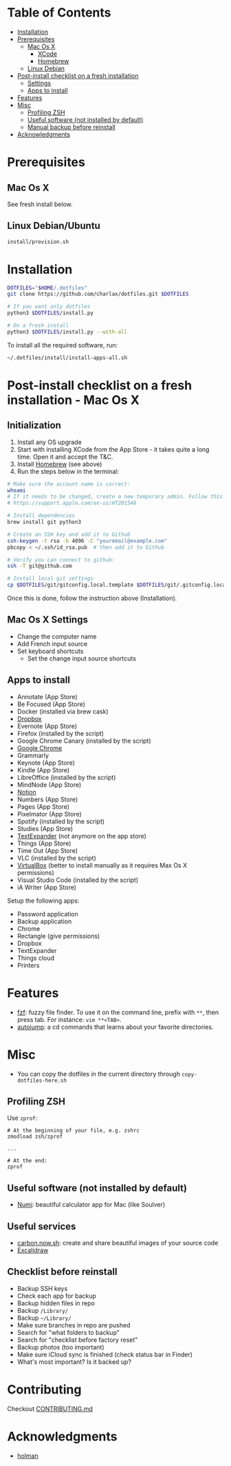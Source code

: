 <!-- START doctoc generated TOC please keep comment here to allow auto update -->
<!-- DON'T EDIT THIS SECTION, INSTEAD RE-RUN doctoc TO UPDATE -->

# Table of Contents

- [Installation](#installation)
- [Prerequisites](#prerequisites)
  - [Mac Os X](#mac-os-x)
    - [XCode](#xcode)
    - [Homebrew](#homebrew)
  - [Linux Debian](#linux-debian)
- [Post-install checklist on a fresh installation](#post-install-checklist-on-a-fresh-installation)
  - [Settings](#settings)
  - [Apps to install](#apps-to-install)
- [Features](#features)
- [Misc](#misc)
  - [Profiling ZSH](#profiling-zsh)
  - [Useful software (not installed by default)](#useful-software-not-installed-by-default)
  - [Manual backup before reinstall](#manual-backup-before-reinstall)
- [Acknowledgments](#acknowledgments)

<!-- END doctoc generated TOC please keep comment here to allow auto update -->

# Prerequisites

## Mac Os X

See fresh install below.

## Linux Debian/Ubuntu

```bash
install/provision.sh
```

# Installation

```bash
DOTFILES="$HOME/.dotfiles"
git clone https://github.com/charlax/dotfiles.git $DOTFILES

# If you want only dotfiles
python3 $DOTFILES/install.py

# On a fresh install
python3 $DOTFILES/install.py --with-all
```

To install all the required software, run:

```bash
~/.dotfiles/install/install-apps-all.sh
```

# Post-install checklist on a fresh installation - Mac Os X

## Initialization

1. Install any OS upgrade
2. Start with installing XCode from the App Store - it takes quite a long time. Open it and accept the T&C.
3. Install [Homebrew](https://brew.sh/) (see above)
4. Run the steps below in the terminal:

```bash
# Make sure the account name is correct:
whoami
# If it needs to be changed, create a new temporary admin. Follow this guide:
# https://support.apple.com/en-us/HT201548

# Install dependencies
brew install git python3

# Create an SSH key and add it to Github
ssh-keygen -t rsa -b 4096 -C "youremail@example.com"
pbcopy < ~/.ssh/id_rsa.pub  # then add it to Github

# Verify you can connect to github:
ssh -T git@github.com

# Install local git settings
cp $DOTFILES/git/gitconfig.local.template $DOTFILES/git/.gitconfig.local
```

Once this is done, follow the instruction above (Installation).

## Mac Os X Settings

- Change the computer name
- Add French input source
- Set keyboard shortcuts
  - Set the change input source shortcuts

## Apps to install

- Annotate (App Store)
- Be Focused (App Store)
- Docker (installed via brew cask)
- [Dropbox](https://www.dropbox.com/install)
- Evernote (App Store)
- Firefox (installed by the script)
- Google Chrome Canary (installed by the script)
- [Google Chrome](https://www.google.com/chrome/)
- Grammarly
- Keynote (App Store)
- Kindle (App Store)
- LibreOffice (installed by the script)
- MindNode (App Store)
- [Notion](https://www.notion.so/desktop)
- Numbers (App Store)
- Pages (App Store)
- Pixelmator (App Store)
- Spotify (installed by the script)
- Studies (App Store)
- [TextExpander](https://textexpander.com/download/) (not anymore on the app store)
- Things (App Store)
- Time Out (App Store)
- VLC (installed by the script)
- [VirtualBox](https://www.virtualbox.org/wiki/Downloads) (better to install manually as it requires Max Os X permissions)
- Visual Studio Code (installed by the script)
- iA Writer (App Store)

Setup the following apps:

- Password application
- Backup application
- Chrome
- Rectangle (give permissions)
- Dropbox
- TextExpander
- Things cloud
- Printers

# Features

- [fzf](https://github.com/junegunn/fzf): fuzzy file finder. To use it on the command line, prefix with `**`, then press tab. For instance: `vim **<TAB>`.
- [autojump](https://github.com/wting/autojump): a cd commands that learns
  about your favorite directories.

# Misc

- You can copy the dotfiles in the current directory through
  `copy-dotfiles-here.sh`

## Profiling ZSH

Use `zprof`:

```
# At the beginning of your file, e.g. zshrc
zmodload zsh/zprof

...

# At the end:
zprof
```

## Useful software (not installed by default)

- [Numi](https://numi.io/): beautiful calculator app for Mac (like Soulver)

## Useful services

- [carbon.now.sh](https://carbon.now.sh/): create and share beautiful images of your source code
- [Excalidraw](https://excalidraw.com/)

## Checklist before reinstall

- Backup SSH keys
- Check each app for backup
- Backup hidden files in repo
- Backup `/Library/`
- Backup `~/Library/`
- Make sure branches in repo are pushed
- Search for "what folders to backup"
- Search for "checklist before factory reset"
- Backup photos (too important)
- Make sure iCloud sync is finished (check status bar in Finder)
- What's most important? Is it backed up?

# Contributing

Checkout [CONTRIBUTING.md](./CONTRIBUTING.md)

# Acknowledgments

- [holman](https://github.com/holman/dotfiles)
